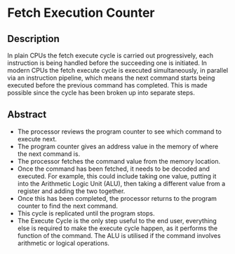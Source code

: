 **Fetch Execution Counter**
===============================

Description 
-------

In plain CPUs the fetch execute cycle is carried out progressively, each instruction is being handled before the succeeding one is initiated.  In modern CPUs the fetch execute cycle is executed simultaneously, in parallel via an instruction pipeline, which means the next command starts being executed before the previous command has completed.  This is made possible since the cycle has been broken up into separate steps.

Abstract
-------

* The processor reviews the program counter to see which command to execute next.
* The program counter gives an address value in the memory of where the next command is.
* The processor fetches the command value from the memory location.
* Once the command has been fetched, it needs to be decoded and executed. For example, this could include taking one value, putting it into the Arithmetic Logic Unit (ALU), then taking a different value from a register and adding the two together.
* Once this has been completed, the processor returns to the program counter to find the next command.
* This cycle is replicated until the program stops.
* The Execute Cycle is the only step useful to the end user, everything else is required to make the execute cycle happen, as it performs the function of the command.  The ALU is utilised if the command involves arithmetic or logical operations.



